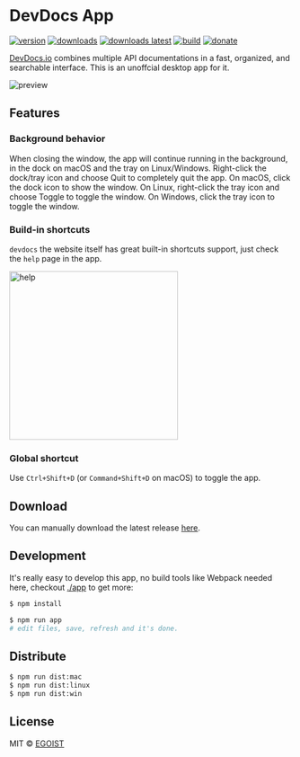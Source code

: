 # DevDocs App

[![version](https://img.shields.io/github/release/egoist/devdocs-app.svg?style=flat-square)](https://github.com/egoist/devdocs-app/releases) [![downloads](https://img.shields.io/github/downloads/egoist/devdocs-app/total.svg?style=flat-square)](https://github.com/egoist/devdocs-app/releases) [![downloads latest](https://img.shields.io/github/downloads/egoist/devdocs-app/latest/total.svg?style=flat-square)](https://github.com/egoist/devdocs-app/releases/latest) [![build](https://img.shields.io/circleci/project/egoist/devdocs-app.svg?style=flat-square)](https://circleci.com/gh/egoist/devdocs-app) [![donate](https://img.shields.io/badge/$-donate-ff69b4.svg?maxAge=2592000&style=flat-square)](https://github.com/egoist/donate)

[DevDocs.io](https://devdocs.io/) combines multiple API documentations in a fast, organized, and searchable interface. This is an unoffcial desktop app for it.

![preview](https://user-images.githubusercontent.com/8784712/27097022-8624c510-50a5-11e7-984b-1f51566d4cc9.png)


## Features

### Background behavior

When closing the window, the app will continue running in the background, in the dock on macOS and the tray on Linux/Windows. Right-click the dock/tray icon and choose Quit to completely quit the app. On macOS, click the dock icon to show the window. On Linux, right-click the tray icon and choose Toggle to toggle the window. On Windows, click the tray icon to toggle the window.

### Build-in shortcuts

`devdocs` the website itself has great built-in shortcuts support, just check the `help` page in the app.

<img src="https://ooo.0o0.ooo/2017/06/14/59402442301b8.png" alt="help" width="300" />

### Global shortcut

Use `Ctrl+Shift+D` (or `Command+Shift+D` on macOS) to toggle the app. 

## Download

You can manually download the latest release [here](https://github.com/egoist/devdocs-app/releases).

## Development

It's really easy to develop this app, no build tools like Webpack needed here, checkout [./app](/app) to get more:

```bash
$ npm install

$ npm run app
# edit files, save, refresh and it's done.
```

## Distribute

```bash
$ npm run dist:mac
$ npm run dist:linux
$ npm run dist:win
```

## License

MIT &copy; [EGOIST](https://github.com/egoist)
